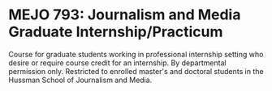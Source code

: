 # MEJO 793: Journalism and Media Graduate Internship/Practicum

Course for graduate students working in professional internship setting who desire or require course credit for an internship. By departmental permission only. Restricted to enrolled master's and doctoral students in the Hussman School of Journalism and Media.